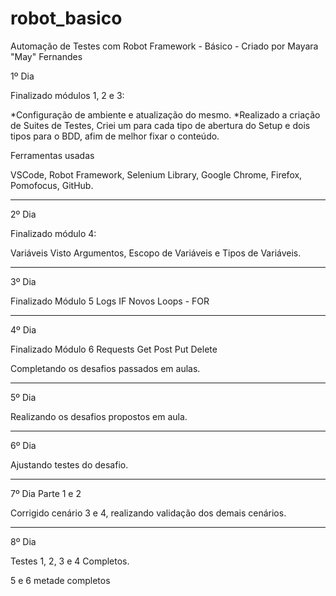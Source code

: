 # robot_basico
Automação de Testes com Robot Framework - Básico - Criado por Mayara "May" Fernandes

1º Dia

Finalizado módulos 1, 2 e 3:

*Configuração de ambiente e atualização do mesmo.
*Realizado a criação de Suites de Testes, Criei um para cada tipo de abertura do Setup e dois tipos para o BDD, afim de melhor fixar o conteúdo.

Ferramentas usadas

VSCode,
Robot Framework,
Selenium Library,
Google Chrome,
Firefox,
Pomofocus,
GitHub.

-------------------------------------------------------------------

2º Dia

Finalizado módulo 4:

Variáveis
Visto Argumentos, Escopo de Variáveis e Tipos de Variáveis.

---------------------------------------------------------------------

3º Dia

Finalizado Módulo 5
Logs
IF
Novos Loops - FOR

---------------------------------------------------------------------------

4º Dia

Finalizado Módulo 6
Requests
Get
Post
Put
Delete

Completando os desafios passados em aulas.

-----------------------------------------------------------------------------

5º Dia

Realizando os desafios propostos em aula.

-------------------------------------------------------------------------------

6º Dia

Ajustando testes do desafio.

-------------------------------------------------------------------------

7º Dia
Parte 1 e 2

Corrigido cenário 3 e 4, realizando validação dos demais cenários.

------------------------------------------------------------------------

8º Dia

Testes 1, 2, 3 e 4 Completos.

5 e 6 metade completos